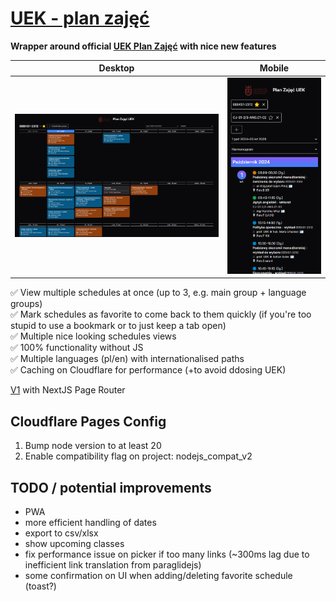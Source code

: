 # [UEK - plan zajęć](https://uek-planzajec-v2.pages.dev/)

**Wrapper around official [UEK Plan Zajęć](https://planzajec.uek.krakow.pl) with nice new features**

| Desktop                                            | Mobile                                            |
| -------------------------------------------------- | ------------------------------------------------- |
| ![Schedule agenda view on desktop](docs/docs1.png) | ![Schedule agenda view on mobile](docs/docs2.png) |

✅ View multiple schedules at once (up to 3, e.g. main group + language groups)  
✅ Mark schedules as favorite to come back to them quickly (if you're too stupid to use a bookmark or to just keep a tab open)  
✅ Multiple nice looking schedules views  
✅ 100% functionality without JS  
✅ Multiple languages (pl/en) with internationalised paths  
✅ Caching on Cloudflare for performance (+to avoid ddosing UEK)

[V1](https://github.com/szczursonn/uek-planzajec) with NextJS Page Router

## Cloudflare Pages Config

1. Bump node version to at least 20
2. Enable compatibility flag on project: nodejs_compat_v2

## TODO / potential improvements

-   PWA
-   more efficient handling of dates
-   export to csv/xlsx
-   show upcoming classes
-   fix performance issue on picker if too many links (~300ms lag due to inefficient link translation from paraglidejs)
-   some confirmation on UI when adding/deleting favorite schedule (toast?)
